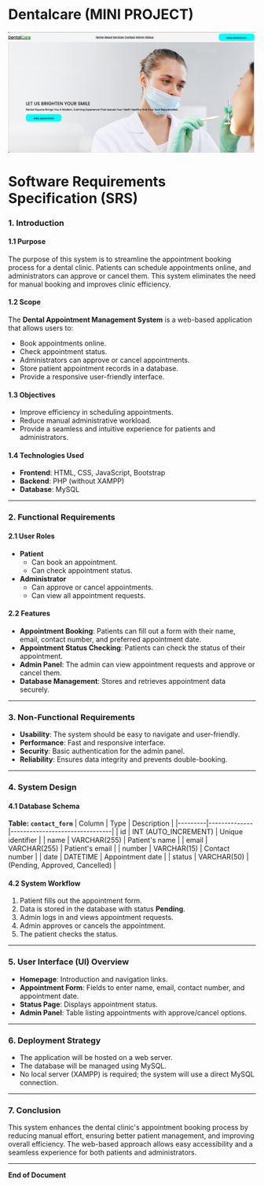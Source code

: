# Dentalcare (MINI PROJECT)
![image alt](https://github.com/Sujith-Kulal/Dentalcare/blob/51d35a60a692231f95879f8721a406aac755b4c8/Screenshot%20(52).png)

# Software Requirements Specification (SRS)

### **1. Introduction**
#### **1.1 Purpose**
The purpose of this system is to streamline the appointment booking process for a dental clinic. Patients can schedule appointments online, and administrators can approve or cancel them. This system eliminates the need for manual booking and improves clinic efficiency.

#### **1.2 Scope**
The **Dental Appointment Management System** is a web-based application that allows users to:
- Book appointments online.
- Check appointment status.
- Administrators can approve or cancel appointments.
- Store patient appointment records in a database.
- Provide a responsive user-friendly interface.

#### **1.3 Objectives**
- Improve efficiency in scheduling appointments.
- Reduce manual administrative workload.
- Provide a seamless and intuitive experience for patients and administrators.

#### **1.4 Technologies Used**
- **Frontend**: HTML, CSS, JavaScript, Bootstrap
- **Backend**: PHP (without XAMPP)
- **Database**: MySQL

---

### **2. Functional Requirements**
#### **2.1 User Roles**
- **Patient**
  - Can book an appointment.
  - Can check appointment status.
- **Administrator**
  - Can approve or cancel appointments.
  - Can view all appointment requests.

#### **2.2 Features**
- **Appointment Booking**: Patients can fill out a form with their name, email, contact number, and preferred appointment date.
- **Appointment Status Checking**: Patients can check the status of their appointment.
- **Admin Panel**: The admin can view appointment requests and approve or cancel them.
- **Database Management**: Stores and retrieves appointment data securely.

---

### **3. Non-Functional Requirements**
- **Usability**: The system should be easy to navigate and user-friendly.
- **Performance**: Fast and responsive interface.
- **Security**: Basic authentication for the admin panel.
- **Reliability**: Ensures data integrity and prevents double-booking.

---

### **4. System Design**
#### **4.1 Database Schema**
**Table: `contact_form`**
| Column  | Type           | Description                    |
|---------|--------------|--------------------------------|
| id      | INT (AUTO_INCREMENT) | Unique identifier |
| name    | VARCHAR(255)  | Patient's name               |
| email   | VARCHAR(255)  | Patient's email              |
| number  | VARCHAR(15)   | Contact number               |
| date    | DATETIME      | Appointment date             |
| status  | VARCHAR(50)   | (Pending, Approved, Cancelled) |

#### **4.2 System Workflow**
1. Patient fills out the appointment form.
2. Data is stored in the database with status **Pending**.
3. Admin logs in and views appointment requests.
4. Admin approves or cancels the appointment.
5. The patient checks the status.

---

### **5. User Interface (UI) Overview**
- **Homepage**: Introduction and navigation links.
- **Appointment Form**: Fields to enter name, email, contact number, and appointment date.
- **Status Page**: Displays appointment status.
- **Admin Panel**: Table listing appointments with approve/cancel options.

---

### **6. Deployment Strategy**
- The application will be hosted on a web server.
- The database will be managed using MySQL.
- No local server (XAMPP) is required; the system will use a direct MySQL connection.

---

### **7. Conclusion**
This system enhances the dental clinic's appointment booking process by reducing manual effort, ensuring better patient management, and improving overall efficiency. The web-based approach allows easy accessibility and a seamless experience for both patients and administrators.

---

**End of Document**



